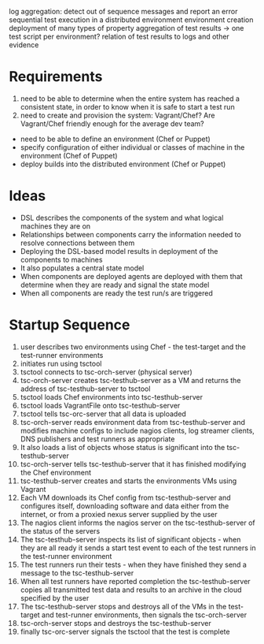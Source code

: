 
log aggregation:
	detect out of sequence messages and report an error
sequential test execution in a distributed environment
environment creation
deployment of many types of property
aggregation of test results -> one test script per environment?
relation of test results to logs and other evidence

# Requirements

1. need to be able to determine when the entire system has reached a consistent state, in order to know when it is safe to start a test run
1. need to create and provision the system: Vagrant/Chef? Are Vagrant/Chef friendly enough for the average dev team?

- need to be able to define an environment (Chef or Puppet)
- specify configuration of either individual or classes of machine in the environment (Chef of Puppet)
- deploy builds into the distributed environment (Chef or Puppet)

# Ideas

- DSL describes the components of the system and what logical machines they are on
- Relationships between components carry the information needed to resolve connections between them
- Deploying the DSL-based model results in deployment of the components to machines
- It also populates a central state model
- When components are deployed agents are deployed with them that determine when they are ready and signal the state model
- When all components are ready the test run/s are triggered

# Startup Sequence

1. user describes two environments using Chef - the test-target and the test-runner environments
1. initiates run using tsctool
1. tsctool connects to tsc-orch-server (physical server)
1. tsc-orch-server creates tsc-testhub-server as a VM and returns the address of tsc-testhub-server to tsctool
1. tsctool loads Chef environments into tsc-testhub-server
1. tsctool loads VagrantFile onto tsc-testhub-server
1. tsctool tells tsc-orc-server that all data is uploaded
1. tsc-orch-server reads environment data from tsc-testhub-server and modifies machine configs to include nagios clients, log streamer clients, DNS publishers and test runners as appropriate
1. It also loads a list of objects whose status is significant into the tsc-testhub-server
1. tsc-orch-server tells tsc-testhub-server that it has finished modifying the Chef environment
1. tsc-testhub-server creates and starts the environments VMs using Vagrant
1. Each VM downloads its Chef config from tsc-testhub-server and configures itself, downloading software and data either from the internet, or from a proxied nexus server supplied by the user
1. The nagios client informs the nagios server on the tsc-testhub-server of the status of the servers
1. The tsc-testhub-server inspects its list of significant objects - when they are all ready it sends a start test event to each of the test runners in the test-runner environment
1. The test runners run their tests - when they have finished they send a message to the tsc-testhub-server
1. When all test runners have reported completion the tsc-testhub-server copies all transmitted test data and results to an archive in the cloud specified by the user
1. The tsc-testhub-server stops and destroys all of the VMs in the test-target and test-runner environments, then signals the tsc-orch-server
1. tsc-orch-server stops and destroys the tsc-testhub-server
1. finally tsc-orc-server signals the tsctool that the test is complete


